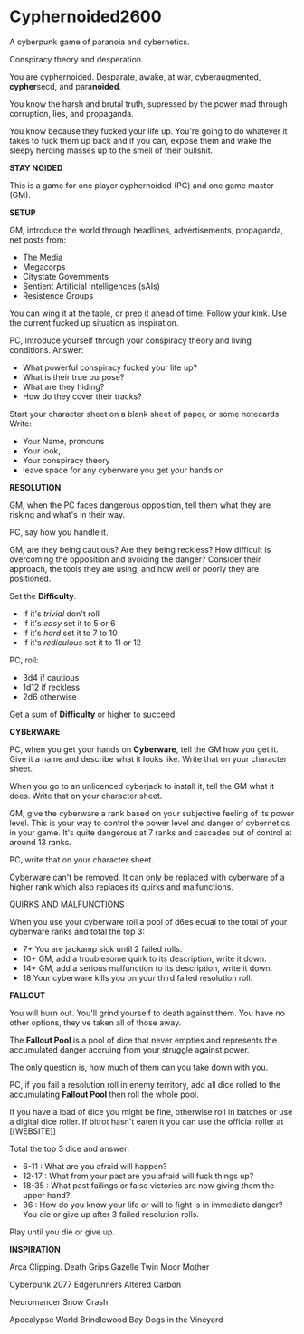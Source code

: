 # Cyphernoided2600

A cyberpunk game of paranoia and cybernetics.

Conspiracy theory and desperation.

You are cyphernoided. Desparate, awake, at war, cyberaugmented, **cypher**secd, and para**noided**.

You know the harsh and brutal truth, supressed by the power mad through corruption, lies, and propaganda.

You know because they fucked your life up. You're going to do whatever it takes to fuck them up back and if you can, expose them and wake the sleepy herding masses up to the smell of their bullshit.

**STAY NOIDED**

This is a game for one player cyphernoided (PC) and one game master (GM).

**SETUP**

GM, introduce the world through headlines, advertisements, propaganda, net posts from:
   - The Media
   - Megacorps
   - Citystate Governments
   - Sentient Artificial Intelligences (sAIs)
   - Resistence Groups

You can wing it at the table, or prep it ahead of time. Follow your kink.
Use the current fucked up situation as inspiration.

PC, Introduce yourself through your conspiracy theory and living conditions. Answer:
   - What powerful conspiracy fucked your life up?
   - What is their true purpose?
   - What are they hiding?
   - How do they cover their tracks?

Start your character sheet on a blank sheet of paper, or some notecards.
Write:
- Your Name, pronouns
- Your look,
- Your conspiracy theory
- leave space for any cyberware you get your hands on

**RESOLUTION**

GM, when the PC faces dangerous opposition,
tell them what they are risking and what's in their way.

PC, say how you handle it.

GM, are they being cautious? Are they being reckless? 
How difficult is overcoming the opposition and avoiding the danger?
Consider their approach, the tools they are using, and how well or poorly they are positioned.

Set the **Difficulty**.
- If it's *trivial*              don't roll
- If it's *easy* set it to       5 or 6
- If it's *hard* set it to       7 to 10
- If it's *rediculous* set it to 11 or 12

PC, roll:
- 3d4  if cautious
- 1d12 if reckless
- 2d6  otherwise

Get a sum of **Difficulty** or higher to succeed

**CYBERWARE**

PC, when you get your hands on **Cyberware**, tell the GM how you get it.
Give it a name and describe what it looks like.
Write that on your character sheet.

When you go to an unlicenced cyberjack to install it, tell the GM what it does.
Write that on your character sheet.

GM, give the cyberware a rank based on your subjective feeling of its power level.
This is your way to control the power level and danger of cybernetics in your game.
It's quite dangerous at 7 ranks and cascades out of control at around 13 ranks.

PC, write that on your character sheet.

Cyberware can't be removed. It can only be replaced with cyberware of a higher rank which also replaces its quirks and malfunctions.

QUIRKS AND MALFUNCTIONS

When you use your cyberware
roll a pool of d6es equal to the total of your cyberware ranks and total the top 3:
- 7+  You are jackamp sick until 2 failed rolls.
- 10+ GM, add a troublesome quirk to its description, write it down.
- 14+ GM, add a serious malfunction to its description, write it down.
- 18  Your cyberware kills you on your third failed resolution roll.

**FALLOUT**

You will burn out.
You'll grind yourself to death against them.
You have no other options, they've taken all of those away.

The **Fallout Pool** is a pool of dice that never empties and represents the accumulated
danger accruing from your struggle against power.

The only question is, how much of them can you take down with you.

PC, if you fail a resolution roll in enemy territory, add all dice rolled to the accumulating **Fallout Pool**
then roll the whole pool.

If you have a load of dice you might be fine, otherwise roll in batches or use a digital dice roller. If bitrot hasn't eaten it you can use the official roller at [[WEBSITE]]

Total the top 3 dice and answer:
- 6-11  : What are you afraid will happen?
- 12-17 : What from your past are you afraid will fuck things up?
- 18-35 : What past failings or false victories are now giving them the upper hand?
- 36    : How do you know your life or will to fight is in immediate danger?
        You die or give up after 3 failed resolution rolls.

Play until you die or give up.

**INSPIRATION** 

Arca
Clipping.
Death Grips
Gazelle Twin
Moor Mother

Cyberpunk 2077 Edgerunners
Altered Carbon

Neuromancer
Snow Crash

Apocalypse World 
Brindlewood Bay
Dogs in the Vineyard 


